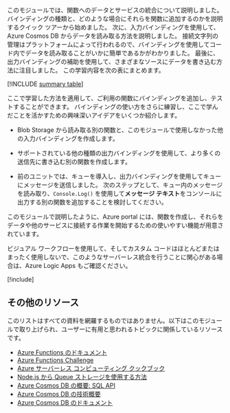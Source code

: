 このモジュールでは、関数へのデータとサービスの統合について説明しました。 バインディングの種類と、どのような場合にそれらを関数に追加するのかを説明するクイック ツアーから始めました。 次に、入力バインディングを使用して、Azure Cosmos DB からデータを読み取る方法を説明しました。 接続文字列の管理はプラットフォームによって行われるので、バインディングを使用してコード内でデータを読み取ることがいかに簡単であるかがわかりました。 最後に、出力バインディングの補助を使用して、さまざまなソースにデータを書き込む方法に注目しました。 この学習内容を次の表にまとめます。

[!INCLUDE [summary table](./summary-table.md)]

ここで学習した方法を適用して、ご利用の関数にバインディングを追加し、テストすることができます。 バインディングの使い方をさらに練習し、ここで学んだことを活かすための興味深いアイデアをいくつか紹介します。

* Blob Storage から読み取る別の関数と、このモジュールで使用しなかった他の入力バインディングを作成します。

* サポートされている他の種類の出力バインディングを使用して、より多くの送信先に書き込む別の関数を作成します。

* 前のユニットでは、キューを導入し、出力バインディングを使用してキューにメッセージを送信しました。 次のステップとして、キュー内のメッセージを読み取り、`Console.Log()` を使用して**メッセージ テキスト**をコンソールに出力する別の関数を追加することを検討してください。

このモジュールで説明したように、Azure portal には、関数を作成し、それらをデータや他のサービスに接続する作業を開始するための使いやすい機能が用意されています。

ビジュアル ワークフローを使用して、そしてカスタム コードはほとんどまたはまったく使用しないで、このようなサーバーレス統合を行うことに関心がある場合は、Azure Logic Apps もご確認ください。

[!include[](../../../includes/azure-sandbox-cleanup.md)]

## <a name="additional-resources"></a>その他のリソース

このリストはすべての資料を網羅するものではありません。以下はこのモジュールで取り上げられ、ユーザーに有用と思われるトピックに関係しているリソースです。

* [Azure Functions のドキュメント](https://docs.microsoft.com/azure/azure-functions/)
* [Azure Functions Challenge](https://aka.ms/afc)
* [Azure サーバーレス コンピューティング クックブック](https://azure.microsoft.com/resources/azure-serverless-computing-cookbook/)
* [Node.js から Queue ストレージを使用する方法](https://docs.microsoft.com/azure/storage/queues/storage-nodejs-how-to-use-queues)
* [Azure Cosmos DB の概要: SQL API](https://docs.microsoft.com/azure/cosmos-db/sql-api-introduction)
* [Azure Cosmos DB の技術概要](https://azure.microsoft.com/blog/a-technical-overview-of-azure-cosmos-db/)
* [Azure Cosmos DB のドキュメント](https://docs.microsoft.com/azure/cosmos-db/)
